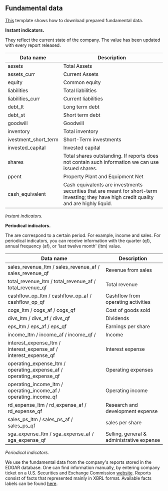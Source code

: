 Fundamental data
----------------

[This](https://quantnet.ai/referee/template/15325118/html) template
shows how to download prepared fundamental data.

**Instant indicators.**

They reflect the current state of the company. The value has been
updated with every report released.

|  Data name   | Description                                                                                                                                                        |
| ---------------------- | --------------------------------------------------------------------------------------------------------------------------------------------------------------- |
| assets                 | Total Assets                                                                                                                                                    |
| assets\_curr           | Current Assets                                                                                                                                                  |
| equity                 | Common equity                                                                                                                                                   |
| liabilities            | Total liabilities                                                                                                                                               |
| liabilities\_curr      | Current liabilities                                                                                                                                             |
| debt\_lt               | Long term debt                                                                                                                                                  |
| debt\_st               | Short term debt                                                                                                                                                 |
| goodwill               | Goodwill                                                                                                                                                        |
| inventory              | Total inventory                                                                                                                                                 |
| ivestment\_short\_term | Short-Term investments                                                                                                                                          |
| invested\_capital      | Invested capital                                                                                                                                                |
| shares                 | Total shares outstanding. If reports does not contain such information we can use issued shares. |
| ppent                  | Property Plant and Equipment Net                                                                                                                                |
| cash\_equivalent       | Cash equivalents are investments securities that are meant for short-term investing; they have high credit quality and are highly liquid. |

_Instant indicators._

**Periodical indicators.**

The are correspond to a certain period. For example, income and sales.
For periodical indicators, you can receive information with the quarter (qf),
annual frequency (af), or 'last twelve month' (ltm) value.

|  Data name | Description                                  |
| ------------------- | ----------------------------------------- |
| sales\_revenue\_ltm / sales\_revenue\_af / sales\_revenue\_qf     | Revenue from sales |
| total\_revenue\_ltm / total\_revenue\_af / total\_revenue\_qf     | Total revenue |
| cashflow\_op\_ltm / cashflow\_op\_af / cashflow\_op\_qf    | Cashflow from operating activities |
| cogs\_ltm / cogs\_af / cogs\_qf | Cost of goods sold |
| divs\_ltm / divs\_af / divs\_qf | Dividends |
| eps\_ltm / eps\_af / eps\_qf | Earnings per share |
| income\_ltm / income\_af / income\_qf /  | Income |
| interest\_expense\_ltm / interest\_expense\_af / interest\_expense\_qf | Interest expense |
| operating\_expense\_ltm / operating\_expense\_af / operating\_expense\_qf | Operating expenses |
| operating\_income\_ltm / operating\_income\_af / operating\_income\_qf | Operating income |
| rd\_expense\_ltm / rd\_expense\_af / rd\_expense\_qf | Research and development expense |
| sales\_ps\_ltm / sales\_ps\_af / sales\_ps\_qf | sales per share |
| sga\_expense\_ltm / sga\_expense\_af / sga\_expense\_qf   | Selling, general & administrative expense |

_Periodical indicators._

We use the fundamental data from the company's reports stored in the
EDGAR database. One can find information manually, by entering company
ticket on a U.S. Securities and Exchange Commission
[website](https://www.sec.gov/edgar/searchedgar/companysearch.html).
Reports consist of facts that represented mainly in XBRL format.
Available facts labels can be found
[here](http://xbrlview.fasb.org/yeti).
